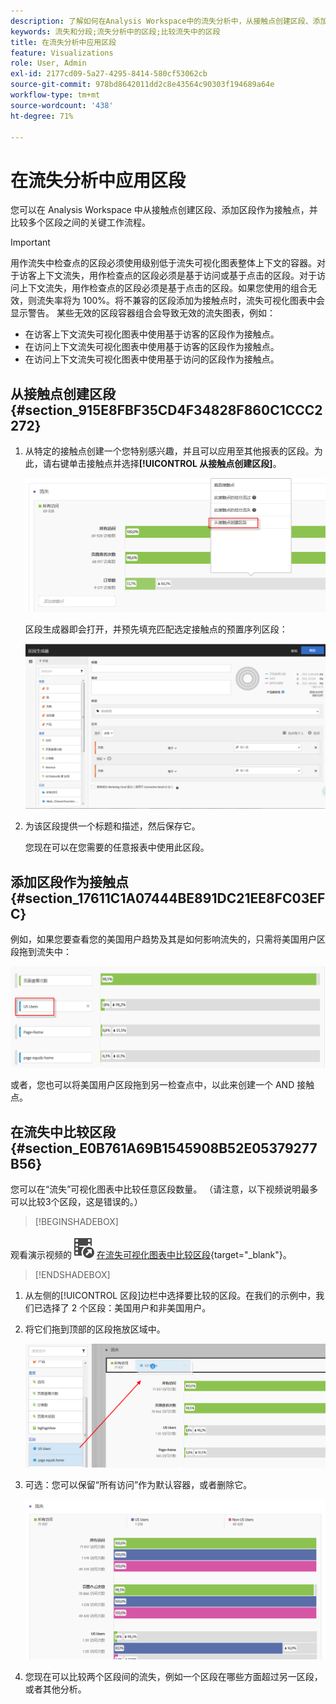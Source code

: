 ```yaml
---
description: 了解如何在Analysis Workspace中的流失分析中，从接触点创建区段、添加区段作为接触点，并比较多个区段之间的关键工作流程。
keywords: 流失和分段;流失分析中的区段;比较流失中的区段
title: 在流失分析中应用区段
feature: Visualizations
role: User, Admin
exl-id: 2177cd09-5a27-4295-8414-580cf53062cb
source-git-commit: 978bd8642011dd2c8e43564c90303f194689a64e
workflow-type: tm+mt
source-wordcount: '438'
ht-degree: 71%

---
```


# 在流失分析中应用区段

您可以在 Analysis Workspace 中从接触点创建区段、添加区段作为接触点，并比较多个区段之间的关键工作流程。

>[!IMPORTANT]
>
>用作流失中检查点的区段必须使用级别低于流失可视化图表整体上下文的容器。对于访客上下文流失，用作检查点的区段必须是基于访问或基于点击的区段。对于访问上下文流失，用作检查点的区段必须是基于点击的区段。如果您使用的组合无效，则流失率将为 100%。将不兼容的区段添加为接触点时，流失可视化图表中会显示警告。 某些无效的区段容器组合会导致无效的流失图表，例如：
>
>* 在访客上下文流失可视化图表中使用基于访客的区段作为接触点。
>* 在访问上下文流失可视化图表中使用基于访客的区段作为接触点。
>* 在访问上下文流失可视化图表中使用基于访问的区段作为接触点。
>

## 从接触点创建区段 {#section_915E8FBF35CD4F34828F860C1CCC2272}

1. 从特定的接触点创建一个您特别感兴趣，并且可以应用至其他报表的区段。为此，请右键单击接触点并选择&#x200B;**[!UICONTROL 从接触点创建区段]**。

   ![](assets/segment-from-touchpoint.png)

   区段生成器即会打开，并预先填充匹配选定接触点的预置序列区段：

   ![](assets/segment-builder.png)

1. 为该区段提供一个标题和描述，然后保存它。

   您现在可以在您需要的任意报表中使用此区段。

## 添加区段作为接触点 {#section_17611C1A07444BE891DC21EE8FC03EFC}

例如，如果您要查看您的美国用户趋势及其是如何影响流失的，只需将美国用户区段拖到流失中：

![](assets/segment-touchpoint.png)

或者，您也可以将美国用户区段拖到另一检查点中，以此来创建一个 AND 接触点。

## 在流失中比较区段 {#section_E0B761A69B1545908B52E05379277B56}

您可以在“流失”可视化图表中比较任意区段数量。 （请注意，以下视频说明最多可以比较3个区段，这是错误的。）


>[!BEGINSHADEBOX]

观看演示视频的![VideoCheckedOut](/help/assets/icons/VideoCheckedOut.svg) [在流失可视化图表中比较区段](https://video.tv.adobe.com/v/328033?quality=12&learn=on&captions=chi_hans){target="_blank"}。

>[!ENDSHADEBOX]


1. 从左侧的[!UICONTROL 区段]边栏中选择要比较的区段。在我们的示例中，我们已选择了 2 个区段：美国用户和非美国用户。
1. 将它们拖到顶部的区段拖放区域中。

   ![](assets/segment-drop.png)

1. 可选：您可以保留“所有访问”作为默认容器，或者删除它。

   ![](assets/seg-compare.png)

1. 您现在可以比较两个区段间的流失，例如一个区段在哪些方面超过另一区段，或者其他分析。
